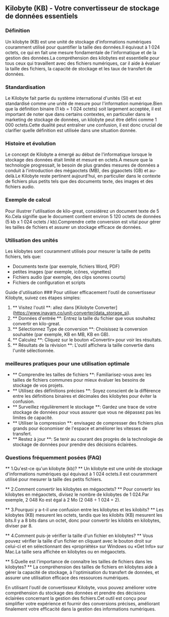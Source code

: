## Kilobyte (KB) - Votre convertisseur de stockage de données essentiels

### Définition
Un kilobyte (KB) est une unité de stockage d'informations numériques couramment utilisé pour quantifier la taille des données.Il équivaut à 1 024 octets, ce qui en fait une mesure fondamentale de l'informatique et de la gestion des données.La compréhension des kilobytes est essentielle pour tous ceux qui travaillent avec des fichiers numériques, car il aide à évaluer la taille des fichiers, la capacité de stockage et les taux de transfert de données.

### Standardisation
Le Kilobyte fait partie du système international d'unités (SI) et est standardisé comme une unité de mesure pour l'information numérique.Bien que la définition binaire (1 kb = 1 024 octets) soit largement acceptée, il est important de noter que dans certains contextes, en particulier dans le marketing de stockage de données, un kilobyte peut être défini comme 1 000 octets.Cette dualité peut entraîner une confusion, il est donc crucial de clarifier quelle définition est utilisée dans une situation donnée.

### Histoire et évolution
Le concept de Kilobyte a émergé au début de l'informatique lorsque le stockage des données était limité et mesuré en octets.À mesure que la technologie progressait, le besoin de plus grandes mesures de données a conduit à l'introduction des mégaoctets (MB), des gigaoctets (GB) et au-delà.Le Kilobyte reste pertinent aujourd'hui, en particulier dans le contexte de fichiers plus petits tels que des documents texte, des images et des fichiers audio.

### Exemple de calcul
Pour illustrer l'utilisation de kilo-great, considérez un document texte de 5 Ko.Cela signifie que le document contient environ 5 120 octets de données (5 kb x 1 024 octets / kb).Comprendre cette conversion est vital pour gérer les tailles de fichiers et assurer un stockage efficace de données.

### Utilisation des unités
Les kilobytes sont couramment utilisés pour mesurer la taille de petits fichiers, tels que:
- Documents texte (par exemple, fichiers Word, PDF)
- petites images (par exemple, icônes, vignettes)
- Fichiers audio (par exemple, des clips sonores courts)
- Fichiers de configuration et scripts

Guide d'utilisation ###
Pour utiliser efficacement l'outil de convertisseur Kilobyte, suivez ces étapes simples:
1. ** Visitez l'outil **: allez dans [Kilobyte Converter] (https://www.inayam.co/unit-converter/data_storage_si).
2. ** Données d'entrée **: Entrez la taille du fichier que vous souhaitez convertir en kilo-great.
3. ** Sélectionnez Type de conversion **: Choisissez la conversion souhaitée (par exemple, KB en MB, KB en GB).
4. ** Calculez **: Cliquez sur le bouton «Convertir» pour voir les résultats.
5. ** Résultats de la révision **: L'outil affichera la taille convertie dans l'unité sélectionnée.

### meilleures pratiques pour une utilisation optimale
- ** Comprendre les tailles de fichiers **: Familiarisez-vous avec les tailles de fichiers communes pour mieux évaluer les besoins de stockage de vos projets.
- ** Utilisez des définitions précises **: Soyez conscient de la différence entre les définitions binaires et décimales des kilobytes pour éviter la confusion.
- ** Surveillez régulièrement le stockage **: Gardez une trace de votre stockage de données pour vous assurer que vous ne dépassez pas les limites de capacité.
- ** Utiliser la compression **: envisagez de compresser des fichiers plus grands pour économiser de l'espace et améliorer les vitesses de transfert.
- ** Restez à jour **: Se tenir au courant des progrès de la technologie de stockage de données pour prendre des décisions éclairées.

### Questions fréquemment posées (FAQ)

** 1.Qu'est-ce qu'un kilobyte (kb)? **
Un kilobyte est une unité de stockage d'informations numériques qui équivaut à 1 024 octets.Il est couramment utilisé pour mesurer la taille des petits fichiers.

** 2.Comment convertir les kilobytes en mégaoctets? **
Pour convertir les kilobytes en mégaoctets, divisez le nombre de kilobytes de 1 024.Par exemple, 2 048 Ko est égal à 2 Mo (2 048 ÷ 1 024 = 2).

** 3.Pourquoi y a-t-il une confusion entre les kilobytes et les kilobits? **
Les kilobytes (KB) mesurent les octets, tandis que les kilobits (KB) mesurent les bits.Il y a 8 bits dans un octet, donc pour convertir les kilobits en kilobytes, diviser par 8.

** 4.Comment puis-je vérifier la taille d'un fichier en kilobytes? **
Vous pouvez vérifier la taille d'un fichier en cliquant avec le bouton droit sur celui-ci et en sélectionnant des «propriétés» sur Windows ou «Get Info» sur Mac.La taille sera affichée en kilobytes ou en mégaoctets.

** 5.Quelle est l'importance de connaître les tailles de fichiers dans les kilobytes? **
La compréhension des tailles de fichiers en kilobytes aide à gérer la capacité de stockage, à l'optimisation du transfert de données, et assurer une utilisation efficace des ressources numériques.

En utilisant l'outil de convertisseur Kilobyte, vous pouvez améliorer votre compréhension du stockage des données et prendre des décisions éclairées concernant la gestion des fichiers.Cet outil est conçu pour simplifier votre expérience et fournir des conversions précises, améliorant finalement votre efficacité dans la gestion des informations numériques.
